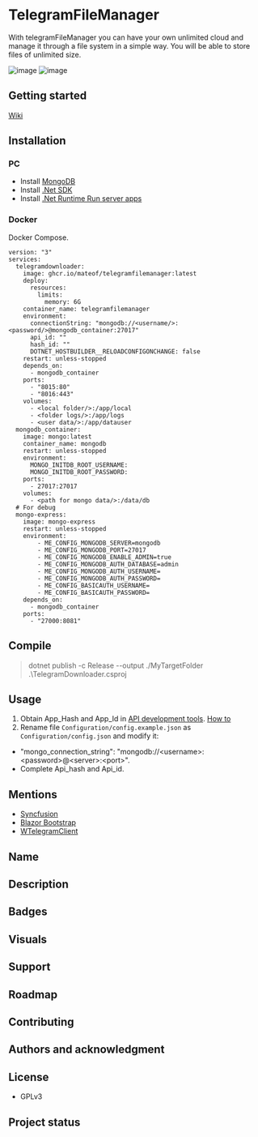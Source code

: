 # TelegramFileManager
With telegramFileManager you can have your own unlimited cloud and manage it through a file system in a simple way.
You will be able to store files of unlimited size.

![image](https://github.com/user-attachments/assets/d0853d9b-f6e1-4fbb-aa35-b71c81a1c17a)
![image](https://github.com/user-attachments/assets/6f825a2e-f134-40c1-a708-3a6cc754372b)

## Getting started
[Wiki](https://github.com/mateof/TelegramFileManager/wiki)

## Installation
### PC
- Install [MongoDB](https://www.mongodb.com/try/download/community)
- Install [.Net SDK](https://dotnet.microsoft.com/en-us/download)
- Install [.Net Runtime Run server apps](https://dotnet.microsoft.com/en-us/download/dotnet/6.0/runtime?cid=getdotnetcore&os=windows&arch=x64)

### Docker
Docker Compose.

```
version: "3"
services:
  telegramdownloader:
    image: ghcr.io/mateof/telegramfilemanager:latest
    deploy:
      resources:
        limits:
          memory: 6G
    container_name: telegramfilemanager
    environment:
      connectionString: "mongodb://<username/>:<password/>@mongodb_container:27017"
      api_id: ""
      hash_id: ""
      DOTNET_HOSTBUILDER__RELOADCONFIGONCHANGE: false
    restart: unless-stopped
    depends_on:
      - mongodb_container
    ports:
      - "8015:80"
      - "8016:443"
    volumes:
      - <local folder/>:/app/local
      - <folder logs/>:/app/logs
      - <user data/>:/app/datauser
  mongodb_container:
    image: mongo:latest
    container_name: mongodb
    restart: unless-stopped
    environment:
      MONGO_INITDB_ROOT_USERNAME: 
      MONGO_INITDB_ROOT_PASSWORD: 
    ports:
      - 27017:27017
    volumes:
      - <path for mongo data/>:/data/db
  # For debug    
  mongo-express:
    image: mongo-express
    restart: unless-stopped
    environment:
        - ME_CONFIG_MONGODB_SERVER=mongodb
        - ME_CONFIG_MONGODB_PORT=27017
        - ME_CONFIG_MONGODB_ENABLE_ADMIN=true
        - ME_CONFIG_MONGODB_AUTH_DATABASE=admin
        - ME_CONFIG_MONGODB_AUTH_USERNAME=
        - ME_CONFIG_MONGODB_AUTH_PASSWORD=
        - ME_CONFIG_BASICAUTH_USERNAME=
        - ME_CONFIG_BASICAUTH_PASSWORD=
    depends_on:
      - mongodb_container
    ports:
      - "27000:8081"
```
## Compile

> dotnet publish -c Release --output ./MyTargetFolder .\TelegramDownloader.csproj

## Usage
1. Obtain App_Hash and App_Id in [API development tools](https://my.telegram.org/apps). [How to](https://core.telegram.org/api/obtaining_api_id)
2. Rename file `Configuration/config.example.json` as `Configuration/config.json` and modify it:
  - "mongo_connection_string": "mongodb://\<username>:\<password>@\<server>:\<port>".
  - Complete Api_hash and Api_id.


## Mentions

- [Syncfusion](https://www.syncfusion.com/blazor-components)
- [Blazor Bootstrap](https://demos.blazorbootstrap.com/)
- [WTelegramClient](https://github.com/wiz0u/WTelegramClient)


## Name

## Description

## Badges

## Visuals


## Support


## Roadmap


## Contributing


## Authors and acknowledgment


## License
- GPLv3

## Project status
